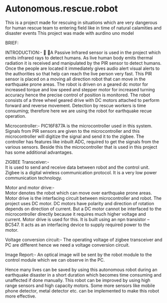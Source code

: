 # Autonomous.rescue.robot
This is a project made for rescuing in situations which are very dangerous for human rescue team to entering field like in time of natural calamities and disaster events
This project was made with aurdino uno model

BRIEF:

INTRODUCTION:-  A Passive Infrared sensor is used in the project which emits infrared rays to detect humans. As live human body emits thermal radiation it is received and manipulated by the PIR sensor to detect humans. Once the people are located it immediately gives audio alert visual alerts to the authorities so that help can reach the live person very fast. This PIR sensor is placed on a moving all direction robot that can move in the earthquake prone areas. The robot is driven on a geared dc motor for increased torque and low speed and stepper motor for increased turning accuracy hence the precise control of position is monitored. The robot consists of a three wheel geared drive with DC motors attached to perform forward and reverse movement. Detection by rescue workers is time consuming; therefore here we are using the robot for earthquake recue operation. 

Microcontroller:- 
 PIC16F877A is the microcontroller used in this system. Signals from PIR sensors are given to the microcontroller and this microcontroller will digitize the signal and send it to the zigbee. The controller has features like inbuilt ADC, required to get the signals from the various sensors. Beside this the microcontroller that is used in this project has some additional advantages. 

ZIGBEE Transceiver:-  
It is used to send and receive data between robot and the control unit. Zigbee is a digital wireless communication protocol. It is a very low power communication technology.  

Motor and motor drive:-  
Motor denotes the robot which can move over earthquake prone areas. Motor drive is the interfacing circuit between microcontroller and robot. The project uses DC motor. DC motors have polarity and direction of rotation depends on direction of current. But a DC motor cannot be interfaced to the microcontroller directly because it requires much higher voltage and current. Motor drive is used for this. It is built using an npn transistor –BC547. It acts as an interfacing device to supply required power to the motor.  

Voltage conversion circuit:- 
 The operating voltage of zigbee transceiver and PC are different hence we need a voltage conversion circuit. 

Image Report:- 
An optical image will be sent by the robot module to the control module which we can observe in the PC. 

Hence many lives can be saved by using this autonomous robot during an earthquake disaster in a short duration which becomes time consuming and unaffected if done manually. This robot can be improved by using high range sensors and high capacity motors. Some more sensors like mobile phone detector, metal detector etc. can be implemented to make this robot more effective. 
